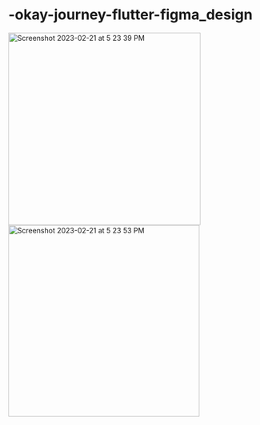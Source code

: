 # -okay-journey-flutter-figma_design
<img width="384" alt="Screenshot 2023-02-21 at 5 23 39 PM" src="https://user-images.githubusercontent.com/94772539/220335136-955de35b-8b97-42fe-a531-c9675bcefb9c.png">
<img width="382" alt="Screenshot 2023-02-21 at 5 23 53 PM" src="https://user-images.githubusercontent.com/94772539/220335140-224ac6cc-6f55-4e00-affd-33a94ca211fb.png">
